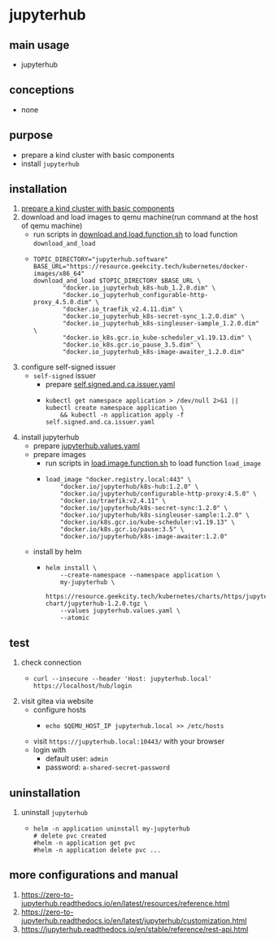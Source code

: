 # jupyterhub

## main usage

* jupyterhub

## conceptions

* none

## purpose

* prepare a kind cluster with basic components
* install `jupyterhub`

## installation

1. [prepare a kind cluster with basic components](../basic/kind.cluster.md)
2. download and load images to qemu machine(run command at the host of qemu machine)
    * run scripts
      in [download.and.load.function.sh](../resources/create.qemu.machine.for.kind/download.and.load.function.sh.md) to
      load function `download_and_load`
    * ```shell
      TOPIC_DIRECTORY="jupyterhub.software"
      BASE_URL="https://resource.geekcity.tech/kubernetes/docker-images/x86_64"
      download_and_load $TOPIC_DIRECTORY $BASE_URL \
              "docker.io_jupyterhub_k8s-hub_1.2.0.dim" \
              "docker.io_jupyterhub_configurable-http-proxy_4.5.0.dim" \
              "docker.io_traefik_v2.4.11.dim" \
              "docker.io_jupyterhub_k8s-secret-sync_1.2.0.dim" \
              "docker.io_jupyterhub_k8s-singleuser-sample_1.2.0.dim" \
              "docker.io_k8s.gcr.io_kube-scheduler_v1.19.13.dim" \
              "docker.io_k8s.gcr.io_pause_3.5.dim" \
              "docker.io_jupyterhub_k8s-image-awaiter_1.2.0.dim"
      ```
3. configure self-signed issuer
    * `self-signed` issuer
        + prepare [self.signed.and.ca.issuer.yaml](../basic/resources/cert.manager/self.signed.and.ca.issuer.yaml.md)
        + ```shell
          kubectl get namespace application > /dev/null 2>&1 || kubectl create namespace application \
              && kubectl -n application apply -f self.signed.and.ca.issuer.yaml
          ```
4. install jupyterhub
    * prepare [jupyterhub.values.yaml](resources/jupyterhub/jupyterhub.values.yaml.md)
    * prepare images
        + run scripts in [load.image.function.sh](../resources/load.image.function.sh.md) to load function `load_image`
        + ```shell
          load_image "docker.registry.local:443" \
              "docker.io/jupyterhub/k8s-hub:1.2.0" \
              "docker.io/jupyterhub/configurable-http-proxy:4.5.0" \
              "docker.io/traefik:v2.4.11" \
              "docker.io/jupyterhub/k8s-secret-sync:1.2.0" \
              "docker.io/jupyterhub/k8s-singleuser-sample:1.2.0" \
              "docker.io/k8s.gcr.io/kube-scheduler:v1.19.13" \
              "docker.io/k8s.gcr.io/pause:3.5" \
              "docker.io/jupyterhub/k8s-image-awaiter:1.2.0"
          ```
    * install by helm
        + ```shell
          helm install \
              --create-namespace --namespace application \
              my-jupyterhub \
              https://resource.geekcity.tech/kubernetes/charts/https/jupyterhub.github.io/helm-chart/jupyterhub-1.2.0.tgz \
              --values jupyterhub.values.yaml \
              --atomic
          ```

## test

1. check connection
    * ```shell
      curl --insecure --header 'Host: jupyterhub.local' https://localhost/hub/login
      ```
2. visit gitea via website
    * configure hosts
        + ```shell
          echo $QEMU_HOST_IP jupyterhub.local >> /etc/hosts
          ```
    * visit `https://jupyterhub.local:10443/` with your browser
    * login with
        + default user: `admin`
        + password: `a-shared-secret-password`

## uninstallation

1. uninstall `jupyterhub`
    * ```shell
      helm -n application uninstall my-jupyterhub
      # delete pvc created
      #helm -n application get pvc
      #helm -n application delete pvc ...
      ```

## more configurations and manual
1. https://zero-to-jupyterhub.readthedocs.io/en/latest/resources/reference.html
2. https://zero-to-jupyterhub.readthedocs.io/en/latest/jupyterhub/customization.html
3. https://jupyterhub.readthedocs.io/en/stable/reference/rest-api.html